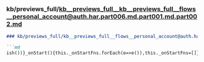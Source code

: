 ### kb/previews_full/kb__previews_full__kb__previews_full__flows__personal_account@auth.har.part006.md.part001.md.part002.md

```md
### kb/previews_full/kb__previews_full__flows__personal_account@auth.har.part006.md.part001.md (part 002)

```md
ish())}_onStart(){this._onStartFns.forEach(e=>e()),this._onStartFns=[]}pause(){}res
```

```

```
